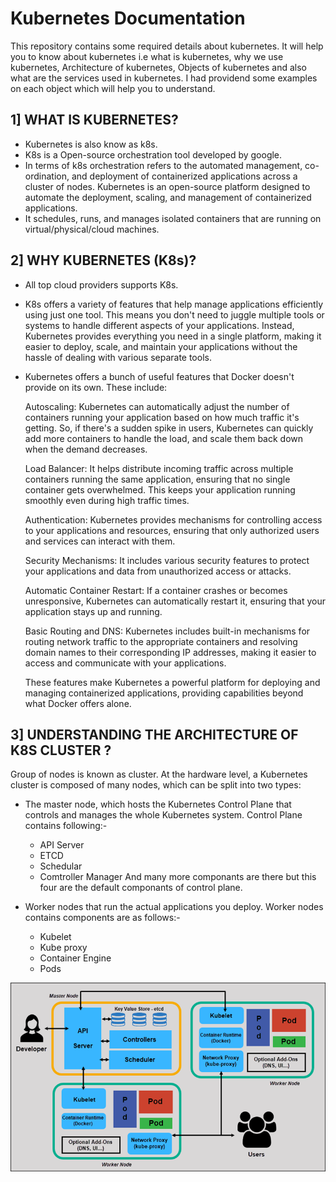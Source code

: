 # Kubernetes Documentation

This repository contains some required details about kubernetes. It will help you to know about kubernetes i.e what is kubernetes, why we use kubernetes, Architecture of kubernetes, Objects of kubernetes and also what are the services used in kubernetes. I had providend some examples on each object which will help you to understand.

## 1] WHAT IS KUBERNETES?

 - Kubernetes is also know as k8s.
 - K8s is a Open-source orchestration tool developed by google. 
 - In terms of k8s orchestration refers to the automated management, co-ordination, and deployment of containerized applications across a cluster of nodes. Kubernetes is an open-source platform designed to automate the deployment, scaling, and management of containerized applications.
 - It schedules, runs, and manages isolated containers that are running on virtual/physical/cloud machines.
## 2] WHY KUBERNETES (K8s)?
 
 - All top cloud providers supports K8s. 
 - K8s offers a variety of features that help manage applications efficiently using just one tool. This means you don't need to juggle multiple tools or systems to handle different aspects of your applications. Instead, Kubernetes provides everything you need in a single platform, making it easier to deploy, scale, and maintain your applications without the hassle of dealing with various separate tools.
 - Kubernetes offers a bunch of useful features that Docker doesn't provide on its own. These include:

   Autoscaling: Kubernetes can automatically adjust the number of containers running your application based on how much traffic it's getting. So, if there's a sudden spike in users, Kubernetes can quickly add more containers to handle the load, and scale them back down when the demand decreases.

   Load Balancer: It helps distribute incoming traffic across multiple containers running the same application, ensuring that no single container gets overwhelmed. This keeps your application running smoothly even during high traffic times.

   Authentication: Kubernetes provides mechanisms for controlling access to your applications and resources, ensuring that only authorized users and services can interact with them.

   Security Mechanisms: It includes various security features to protect your applications and data from unauthorized access or attacks.

   Automatic Container Restart: If a container crashes or becomes unresponsive, Kubernetes can automatically restart it, ensuring that your application stays up and running.

   Basic Routing and DNS: Kubernetes includes built-in mechanisms for routing network traffic to the appropriate containers and resolving domain names to their corresponding IP addresses, making it easier to access and communicate with your applications.

   These features make Kubernetes a powerful platform for deploying and managing containerized applications, providing capabilities beyond what Docker offers alone.

## 3] UNDERSTANDING THE ARCHITECTURE OF K8S CLUSTER ?

Group of nodes is known as cluster. At the hardware level, a Kubernetes cluster is composed of many nodes, which can be split into two types:

 - The master node, which hosts the Kubernetes Control Plane that controls and manages the whole Kubernetes system. Control Plane contains following:-
    - API Server
    - ETCD
    - Schedular
    - Comtroller Manager
   And many more componants are there but this four are the default componants of control plane.

 - Worker nodes that run the actual applications you deploy. Worker nodes contains components are as follows:-
   - Kubelet
   - Kube proxy
   - Container Engine
   - Pods
  
  ![alt text](<Arc k8s.png>)







